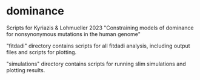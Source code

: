 # dominance
Scripts for Kyriazis &amp; Lohmueller 2023 "Constraining models of dominance for nonsynonymous mutations in the human genome"

"fitdadi" directory contains scripts for all fitdadi analysis, including output files and scripts for plotting. 

"simulations" directory contains scripts for running slim simulations and plotting results. 
